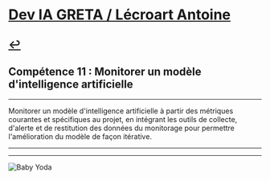 
# [Dev IA GRETA / Lécroart Antoine](https://github.com/Dev-IA-2024/antoine.lecroart)

[↩️](..)
---

## Compétence 11 : Monitorer un modèle d'intelligence artificielle

---

Monitorer un modèle d'intelligence artificielle à partir des métriques courantes et spécifiques au projet, en intégrant les outils de collecte, d'alerte et de restitution des données du monitorage pour permettre l'amélioration du modèle de façon itérative.

---
---
![Baby Yoda](https://images3.alphacoders.com/110/1108129.jpg)
